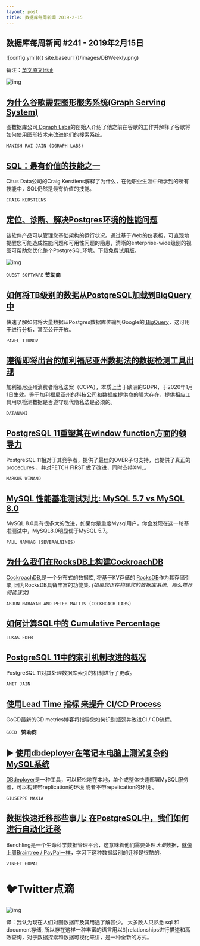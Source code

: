 ```yaml
---
layout: post
title: 数据库每周新闻 2019-2-15
---
```


## 数据库每周新闻 #241 - 2019年2月15日
![config.yml]({{ site.baseurl }}/images/DBWeekly.png)

备注：[英文原文地址](https://dbweekly.com/issues/241)

![img](https://res.cloudinary.com/cpress/image/upload/w_1280,e_sharpen:60/kixpgozyckjykvko0brd.jpg)

## [为什么谷歌需要图形服务系统(Graph Serving System)](https://dbweekly.com/link/59435/web)
图数据库公司[ Dgraph Labs](https://dbweekly.com/link/59436/web)的创始人介绍了他之前在谷歌的工作并解释了谷歌将如何使用图形技术来改进他们的搜索系统。

`MANISH RAI JAIN (DGRAPH LABS)`

## [SQL：最有价值的技能之一](https://dbweekly.com/link/59441/web)
Citus Data公司的Craig Kerstiens解释了为什么，在他职业生涯中所学到的所有技能中，SQL仍然是最有价值的技能。

`CRAIG KERSTIENS`

## [定位、诊断、解决Postgres环境的性能问题](https://dbweekly.com/link/59439/web)
该软件产品可以管理您基础架构的运行状况。通过基于Web的仪表板，可直观地提醒您可能造成性能问题和可用性问题的隐患，清晰的enterprise-wide级别的视图可帮助您优化整个PostgreSQL环境。下载免费试用版。

![img](https://copm.s3.amazonaws.com/2100ff85.jpg)

`QUEST SOFTWARE` **赞助商**

## [如何将TB级别的数据从PostgreSQL加载到BigQuery中](https://dbweekly.com/link/59437/web)
快速了解如何将大量数据从Postgres数据库传输到Google的[ BigQuery](https://dbweekly.com/link/59438/web)，这可用于进行分析，甚至公开开放。

`PAVEL TIUNOV`

## [遵循即将出台的加利福尼亚州数据法的数据检测工具出现](https://dbweekly.com/link/59440/web) 
加利福尼亚州消费者隐私法案（CCPA），本质上当于欧洲的GDPR，于2020年1月1日生效。鉴于加利福尼亚州的科技公司和数据库提供商的强大存在，提供相应工具用以检测数据是否遵守现代隐私法是必须的。

`DATANAMI`

## [PostgreSQL 11重塑其在window function方面的领导力](https://dbweekly.com/link/59442/web)
PostgreSQL 11相对于其竞争者，提供了最佳的OVER子句支持，也提供了真正的procedures ，并对FETCH FIRST 做了改进，同时支持XML。

`MARKUS WINAND`

## [MySQL 性能基准测试对比: MySQL 5.7 vs MySQL 8.0](https://dbweekly.com/link/59443/web)
MySQL 8.0具有很多大的改进，如果你是重度Mysql用户，你会发现在这一轮基准测试中，MySQL8.0明显优于MySQL 5.7。

`PAUL NAMUAG (SEVERALNINES)`

## [为什么我们在RocksDB上构建CockroachDB](https://dbweekly.com/link/59444/web)
[CockroachDB](https://dbweekly.com/link/59445/web),是一个分布式的数据库, 将基于KV存储的 [RocksDB](https://dbweekly.com/link/59446/web)作为其存储引擎, 因为RocksDB具备丰富的功能集. *(如果您正在构建您的数据库系统，那么推荐阅读该文)*

`ARJUN NARAYAN AND PETER MATTIS (COCKROACH LABS)`

## [如何计算SQL中的 Cumulative Percentage](https://dbweekly.com/link/59447/web)



`LUKAS EDER`

## [PostgreSQL 11中的索引机制改进的概况](https://dbweekly.com/link/59448/web)
PostgreSQL 11对其处理数据库索引的机制进行了更改。

`AMIT JAIN`

## [使用Lead Time 指标 来提升 CI/CD Process](https://dbweekly.com/link/59449/web)

GoCD最新的CD metrics博客将指导您如何识别瓶颈并改进CI / CD流程。

`GOCD ` **赞助商**

## ▶ [使用dbdeployer在笔记本电脑上测试复杂的MySQL系统](https://dbweekly.com/link/59450/web)

 [DBdeployer](https://dbweekly.com/link/59451/web)是一种工具，可以轻松地在本地，单个或整体快速部署MySQL服务器，可以构建带replication的环境 或者不带repelication的环境 。

`GIUSEPPE MAXIA`

## [数据快速迁移那些事儿: 在PostgreSQL中，我们如何进行自动化迁移 ](https://dbweekly.com/link/59452/web) 

 Benchling是一个生命科学数据管理平台，这意味着他们需要处理*大量*数据，[就像上周Braintree / PayPal一样](https://dbweekly.com/link/59453/web)，学习下这种数据级别的迁移是很酷的。

`VINEET GOPAL`

# 🐦Twitter点滴

![img](https://res.cloudinary.com/cpress/image/upload/w_1280,e_sharpen:60/iihvxib8f8oboqhbi4f9.jpg)

译：我认为现在人们对图数据库及其用途了解甚少。 大多数人只熟悉 sql 和document存储, 所以存在这样一种丰富的语言用以对relationships进行描述和高效查询，对于数据探索和数据可视化来讲，是一种全新的方式。

